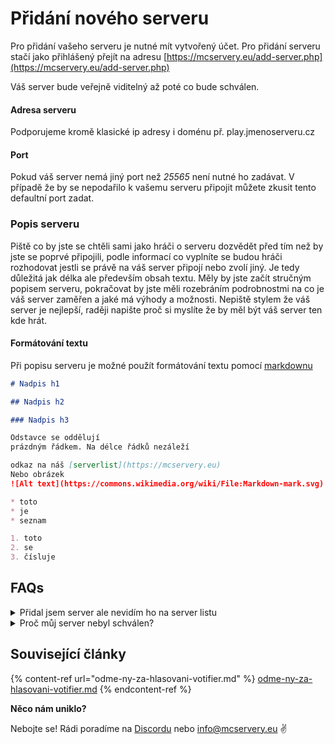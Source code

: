 # Přidání nového serveru

Pro přidání vašeho serveru je nutné mít vytvořený účet. Pro přidání serveru stačí jako přihlášený přejít na adresu [https://mcservery.eu/add-server.php](https://mcservery.eu/add-server.php)

Váš server bude veřejně viditelný až poté co bude schválen.

#### **Adresa serveru**

Podporujeme kromě klasické ip adresy i doménu př. play.jmenoserveru.cz

#### **Port**

Pokud váš server nemá jiný port než _25565_ není nutné ho zadávat. V případě že by se nepodařilo k vašemu serveru připojit můžete zkusit tento defaultní port zadat.

### **Popis serveru**

Piště co by jste se chtěli sami jako hráči o serveru dozvědět před tím než by jste se poprvé připojili, podle informací co vyplníte se budou hráči rozhodovat jestli se právě na váš server připojí nebo zvolí jiný. Je tedy důležitá jak délka ale především obsah textu. Měly by jste začít stručným popisem serveru, pokračovat by jste měli rozebráním podrobnostmi na co je váš server zaměřen a jaké má výhody a možnosti. Nepiště stylem že váš server je nejlepší, raději napište proč si myslíte že by měl být váš server ten kde hrát.

#### **Formátování textu**

Při popisu serveru je možné použít formátování textu pomocí [markdownu](https://cs.wikipedia.org/wiki/Markdown)

```markdown
# Nadpis h1

## Nadpis h2

### Nadpis h3

Odstavce se oddělují
prázdným řádkem. Na délce řádků nezáleží

odkaz na náš [serverlist](https://mcservery.eu)
Nebo obrázek 
![Alt text](https://commons.wikimedia.org/wiki/File:Markdown-mark.svg)

* toto
* je
* seznam

1. toto 
2. se
3. čísluje
```

## FAQs

<details>

<summary>Přidal jsem server ale nevidím ho na server listu</summary>

Váš server bude veřejně viditelný až poté co bude schválen administrátorem.

</details>

<details>

<summary>Proč můj server nebyl schválen?</summary>

Pokud server nesplňuje podmínky pro zveřejnění na server listu nebude přidán.

</details>

## Související články

{% content-ref url="odme-ny-za-hlasovani-votifier.md" %}
[odme-ny-za-hlasovani-votifier.md](odme-ny-za-hlasovani-votifier.md)
{% endcontent-ref %}



**Něco nám uniklo?**

Nebojte se! Rádi poradíme na [Discordu](https://discord.mcservery.eu) nebo [info@mcservery.eu](mailto:info@mcservery.eu) ✌️
